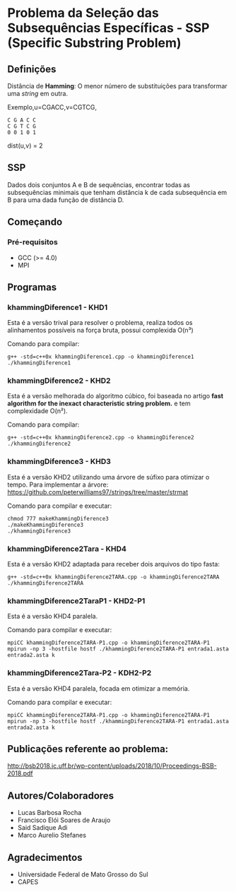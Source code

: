 # Problema da Seleção das Subsequências Específicas - SSP (Specific Substring Problem)

## Definições

Distância de **Hamming**: O menor número de substituições para transformar uma *string* em outra.

Exemplo,u=CGACC,v=CGTCG,

```
C G A C C
C G T C G
0 0 1 0 1
```

dist(u,v) = 2

## SSP

Dados dois conjuntos A e B de sequências, encontrar todas as subsequências minimais 
que tenham distância k de cada subsequência em B para uma dada função de distância D.

## Começando

### Pré-requisitos

* GCC (>= 4.0)
* MPI

## Programas

### khammingDiference1 - KHD1

Esta é a versão trival para resolver o problema, realiza todos os alinhamentos possíveis na força bruta, possui complexida O(n³)

Comando para compilar:

```
g++ -std=c++0x khammingDiference1.cpp -o khammingDiference1
./khammingDiference1
```

### khammingDiference2 - KHD2

Esta é a versão melhorada do algoritmo cúbico, foi baseada no artigo **fast algorithm for the inexact characteristic string problem.** e tem complexidade O(n²).

Comando para compilar:

```
g++ -std=c++0x khammingDiference2.cpp -o khammingDiference2
./khammingDiference2
```

### khammingDiference3 - KHD3

Esta é a versão KHD2 utilizando uma árvore de súfixo para otimizar o tempo.
Para implementar a árvore: https://github.com/peterwilliams97/strings/tree/master/strmat

Comando para compilar e executar:

```
chmod 777 makeKhammingDiference3
./makeKhammingDiference3
./khammingDiference3
```

### khammingDiference2Tara - KHD4

Esta é a versão KHD2 adaptada para receber dois arquivos do tipo fasta:

```
g++ -std=c++0x khammingDiference2TARA.cpp -o khammingDiference2TARA
./khammingDiference2TARA
```

### khammingDiference2TaraP1 - KHD2-P1

Esta é a versão KHD4 paralela.

Comando para compilar e executar:

```
mpiCC khammingDiference2TARA-P1.cpp -o khammingDiference2TARA-P1
mpirun -np 3 -hostfile hostf ./khammingDiference2TARA-P1 entrada1.asta entrada2.asta k
```
###  khammingDiference2Tara-P2 - KDH2-P2

Esta é a versão KHD4 paralela, focada em otimizar a memória.


Comando para compilar e executar:

```
mpiCC khammingDiference2TARA-P1.cpp -o khammingDiference2TARA-P1
mpirun -np 3 -hostfile hostf ./khammingDiference2TARA-P1 entrada1.asta entrada2.asta k
```

## Publicações referente ao problema:

http://bsb2018.ic.uff.br/wp-content/uploads/2018/10/Proceedings-BSB-2018.pdf

## Autores/Colaboradores

* Lucas Barbosa Rocha
* Francisco Elói Soares de Araujo
* Said Sadique Adi
* Marco Aurelio Stefanes

## Agradecimentos
* Universidade Federal de Mato Grosso do Sul
* CAPES

